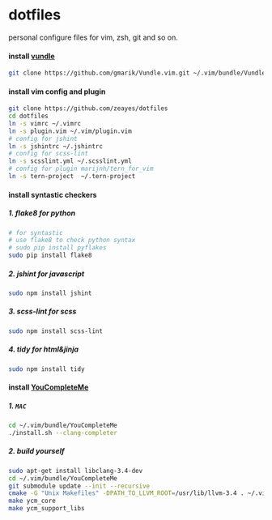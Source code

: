 dotfiles
=====

personal configure files for vim, zsh, git and so on.

#### install [vundle](https://github.com/gmarik/Vundle.vim)
```sh
git clone https://github.com/gmarik/Vundle.vim.git ~/.vim/bundle/Vundle.vim
```

#### install vim config and plugin
```sh
git clone https://github.com/zeayes/dotfiles
cd dotfiles
ln -s vimrc ~/.vimrc
ln -s plugin.vim ~/.vim/plugin.vim
# config for jshint
ln -s jshintrc ~/.jshintrc
# config for scss-lint
ln -s scsslint.yml ~/.scsslint.yml
# config for plugin marijnh/tern_for_vim
ln -s tern-project  ~/.tern-project
```

#### install syntastic checkers
##### 1. flake8 for python 
```sh
# for syntastic
# use flake8 to check python syntax
# sudo pip install pyflakes
sudo pip install flake8
```

##### 2. jshint for javascript
```sh
sudo npm install jshint
```

##### 3.  scss-lint for scss
```sh
sudo npm install scss-lint
```

##### 4. tidy for html&jinja
```sh
sudo npm install tidy
```

#### install [YouCompleteMe](https://github.com/Valloric/YouCompleteMe)

##### 1. `MAC`
```sh
cd ~/.vim/bundle/YouCompleteMe
./install.sh --clang-completer
```

##### 2. build yourself
```sh
sudo apt-get install libclang-3.4-dev
cd ~/.vim/bundle/YouCompleteMe
git submodule update --init --recursive
cmake -G "Unix Makefiles" -DPATH_TO_LLVM_ROOT=/usr/lib/llvm-3.4 . ~/.vim/bundle/YouCompleteMe/third_party/ycmd/cpp
make ycm_core
make ycm_support_libs
```
